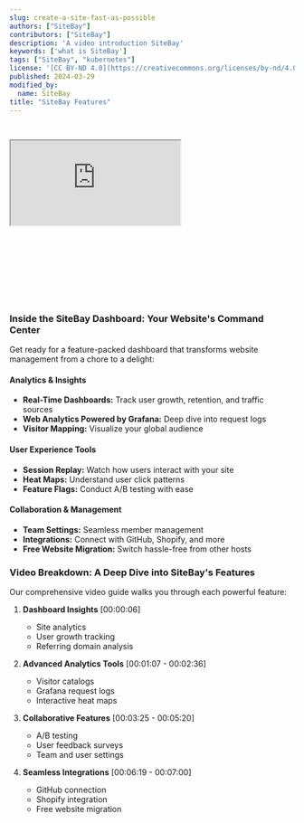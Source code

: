 ```yaml
---
slug: create-a-site-fast-as-possible
authors: ["SiteBay"]
contributors: ["SiteBay"]
description: 'A video introduction SiteBay'
keywords: ['what is SiteBay']
tags: ["SiteBay", "kubernetes"]
license: '[CC BY-ND 4.0](https://creativecommons.org/licenses/by-nd/4.0)'
published: 2024-03-29
modified_by:
  name: SiteBay
title: "SiteBay Features"
---
```


<!-- START_VERBATIM -->
<div class="relative w-full" style="padding-bottom: 56.25%; padding-top: 30px; height: 0; overflow: hidden;">
    <iframe
            class="absolute top-0 left-0 right-0 bottom-0 w-full h-full"
            src="https://www.youtube.com/embed/Mrw5X8FYpwI?modestbranding=1&autoplay=1"
            allow="accelerometer; autoplay; clipboard-write; encrypted-media; gyroscope; picture-in-picture"
            allowfullscreen
    ></iframe>
</div>
<!-- END_VERBATIM -->

### Inside the SiteBay Dashboard: Your Website's Command Center

Get ready for a feature-packed dashboard that transforms website management from a chore to a delight:

#### Analytics & Insights 
- **Real-Time Dashboards:** Track user growth, retention, and traffic sources
- **Web Analytics Powered by Grafana:** Deep dive into request logs
- **Visitor Mapping:** Visualize your global audience

#### User Experience Tools 
- **Session Replay:** Watch how users interact with your site
- **Heat Maps:** Understand user click patterns
- **Feature Flags:** Conduct A/B testing with ease

#### Collaboration & Management 
- **Team Settings:** Seamless member management
- **Integrations:** Connect with GitHub, Shopify, and more
- **Free Website Migration:** Switch hassle-free from other hosts

### Video Breakdown: A Deep Dive into SiteBay's Features

Our comprehensive video guide walks you through each powerful feature:

1. **Dashboard Insights** [00:00:06]
   - Site analytics
   - User growth tracking
   - Referring domain analysis

2. **Advanced Analytics Tools** [00:01:07 - 00:02:36]
   - Visitor catalogs
   - Grafana request logs
   - Interactive heat maps

3. **Collaborative Features** [00:03:25 - 00:05:20]
   - A/B testing
   - User feedback surveys
   - Team and user settings

4. **Seamless Integrations** [00:06:19 - 00:07:00]
   - GitHub connection
   - Shopify integration
   - Free website migration
